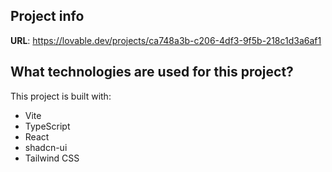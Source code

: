 ## Project info

**URL**: https://lovable.dev/projects/ca748a3b-c206-4df3-9f5b-218c1d3a6af1

## What technologies are used for this project?

This project is built with:

- Vite
- TypeScript
- React
- shadcn-ui
- Tailwind CSS
